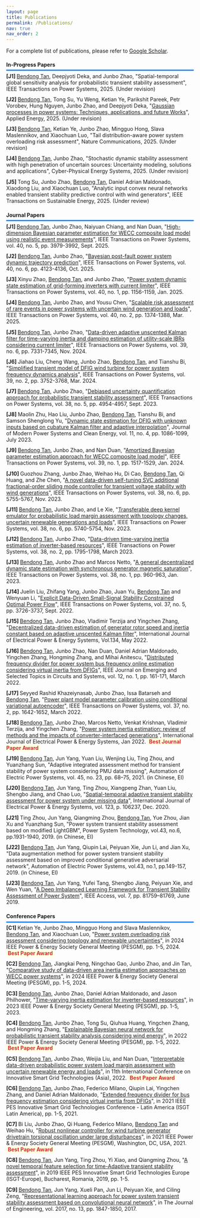 ```yaml
---
layout: page
title: Publications
permalink: /Publications/
nav: true
nav_order: 2
---
```


<!-- ==================== CSS ==================== -->
<style>
/* -------------------- Section Titles -------------------- */
.section-title {
    padding-bottom: 0.4em; /* Reduce space between title text and underline */
    border-bottom: 3px solid #007BFF; /* Blue thick underline */
    margin-bottom: 0.4em; /* Reduce space between underline and content */
    display: block; 
}

/* -------------------- Blue line under h4 -------------------- */
h4 {
    border-bottom: 1.5px solid #007BFF; /* Blue thick underline */
    padding-bottom: 0.4em; /* Reduce space between title text and underline */
    margin-bottom: 0.4em; /* Reduce space between underline and content */
    width: 100%; 
    display: block; 
}

/* -------------------- General publication list styling -------------------- */
.publications {
    list-style: none; /* Remove default bullets */
    padding-left: 0; /* Remove default padding */
    margin-bottom: 1.5em; /* Space below the list */
}

/* -------------------- Highlight author's name -------------------- */
.author-highlight {
    font-weight: normal; /* Remove bold */
    text-decoration: underline; /* Underline the name */
}

/* -------------------- Journal Papers Auto-numbering [J*] -------------------- */
.journal-publications {
    counter-reset: journal-counter;
}
.journal-publications li::before {
    counter-increment: journal-counter;
    content: "[J" counter(journal-counter) "] ";
    font-weight: bold;
}

/* -------------------- Conference Papers Auto-numbering [C*] -------------------- */
.conference-publications {
    counter-reset: conf-counter;
}
.conference-publications li::before {
    counter-increment: conf-counter;
    content: "[C" counter(conf-counter) "] ";
    font-weight: bold;
}

/* -------------------- Spacing between publication entries -------------------- */
.publications li {
    margin-bottom: 0.8em;
}

/* -------------------- Highlight Best Paper Award -------------------- */
.highlight {
    background-color: #FFFFE0; /* Light yellow background */
    color: #D32F2F; /* Red text */
    font-weight: bold;
    padding: 0.1em 0.3em; /* Padding around text */
    border-radius: 3px; /* Rounded corners */
}
</style>

<!-- ==================== HTML ==================== -->

For a complete list of publications, please refer to 
<a href="https://scholar.google.com/citations?user=FdEP8xgAAAAJ&hl=en">Google Scholar</a>.

<!-- -------------------- In-Progress Papers -------------------- -->

<div class="journal-publications publications">
    <h4 class="section-title">In-Progress Papers</h4>
    <li>
        <span class="author-highlight">Bendong Tan</span>, Deepjyoti Deka, and Junbo Zhao, 
        "Spatial-temporal global sensitivity analysis for probabilistic transient stability assessment", 
        <span class="journal-name">IEEE Transactions on Power Systems</span>, 2025. (Under revision)
    </li>
    <li>
        <span class="author-highlight">Bendong Tan</span>, Tong Su, Yu Weng, Ketian Ye, Parikshit Pareek, 
        Petr Vorobev, Hung Nguyen, Junbo Zhao, and Deepjyoti Deka, 
        "<a href="https://arxiv.org/abs/2505.15950">Gaussian processes in power systems: Techniques, applications, and future Works</a>", 
        <span class="journal-name">Applied Energy</span>, 2025. (Under revision)
    </li>
    <li>
        <span class="author-highlight">Bendong Tan</span>, Ketian Ye, Junbo Zhao, Mingguo Hong, Slava Maslennikov, and Xiaochuan Luo, 
        "Tail distribution-aware power system overloading risk assessment", 
        <span class="journal-name">Nature Communications</span>, 2025. (Under revision)
    </li>
    <li>
        <span class="author-highlight">Bendong Tan</span>, Junbo Zhao, 
        "Stochastic dynamic stability assessment with high penetration of uncertain sources: Uncertainty modeling, solutions and applications", 
        <span class="journal-name">Cyber-Physical Energy Systems</span>, 2025. (Under revision)
    </li>
    <li>
        Tong Su, Junbo Zhao, <span class="author-highlight">Bendong Tan</span>, Daniel Adrian Maldonado, Xiaodong Liu, and Xiaochuan Luo, 
        "Analytic input convex neural networks enabled transient stability predictive control with wind generators", 
        <span class="journal-name">IEEE Transactions on Sustainable Energy</span>, 2025. (Under review)
    </li>
</div>

<!-- -------------------- Journal Papers -------------------- -->

<div class="journal-publications publications">
    <h4 class="section-title">Journal Papers</h4>
    <li>
        <span class="author-highlight">Bendong Tan</span>, Junbo Zhao, Naiyuan Chiang, and Nan Duan, 
        "<a href="https://ieeexplore.ieee.org/document/10892022">High-dimension Bayesian parameter estimation for WECC composite load model using realistic event measurements</a>", 
        <span class="journal-name">IEEE Transactions on Power Systems</span>, vol. 40, no. 5, pp. 3979-3992, Sept. 2025.
    </li>
    <li>
        <span class="author-highlight">Bendong Tan</span>, Junbo Zhao, 
        "<a href="https://ieeexplore.ieee.org/document/10854889">Bayesian post-fault power system dynamic trajectory prediction</a>", 
        <span class="journal-name">IEEE Transactions on Power Systems</span>, vol. 40, no. 6, pp. 4123-4136, Oct. 2025.
    </li>
    <li>
        Xinyu Zhao, <span class="author-highlight">Bendong Tan</span>, and Junbo Zhao, 
        "<a href="https://ieeexplore.ieee.org/document/10679897">Power system dynamic state estimation of grid-forming inverters with current limiter</a>", 
        <span class="journal-name">IEEE Transactions on Power Systems</span>, vol. 40, no. 1, pp. 1156-1159, Jan. 2025.
    </li>
    <li>
        <span class="author-highlight">Bendong Tan</span>, Junbo Zhao, and Yousu Chen, 
        "<a href="https://ieeexplore.ieee.org/document/10614750">Scalable risk assessment of rare events in power systems with uncertain wind generation and loads</a>", 
        <span class="journal-name">IEEE Transactions on Power Systems</span>, vol. 40, no. 2, pp. 1374-1388, Mar. 2025.
    </li>
    <li>
        <span class="author-highlight">Bendong Tan</span>, Junbo Zhao, 
        "<a href="https://ieeexplore.ieee.org/document/10477536">Data-driven adaptive unscented Kalman filter for time-varying inertia and damping estimation of utility-scale IBRs considering current limiter</a>", 
        <span class="journal-name">IEEE Transactions on Power Systems</span>, vol. 39, no. 6, pp. 7331-7345, Nov. 2024.
    </li>
    <li>
        Jiahao Liu, Cheng Wang, Junbo Zhao, <span class="author-highlight">Bendong Tan</span>, and Tianshu Bi, 
        "<a href="https://ieeexplore.ieee.org/document/10209245">Simplified transient model of DFIG wind turbine for power system frequency dynamics analysis</a>", 
        <span class="journal-name">IEEE Transactions on Power Systems</span>, vol. 39, no. 2, pp. 3752-3768, Mar. 2024.
    </li>
    <li>
        <span class="author-highlight">Bendong Tan</span>, Junbo Zhao, 
        "<a href="https://ieeexplore.ieee.org/document/10124366">Debiased uncertainty quantification approach for probabilistic transient stability assessment</a>", 
        <span class="journal-name">IEEE Transactions on Power Systems</span>, vol. 38, no. 5, pp. 4954-4957, Sept. 2023.
    </li>
    <li>
        Maolin Zhu, Hao Liu, Junbo Zhao, <span class="author-highlight">Bendong Tan</span>, Tianshu Bi, and Samson Shenglong Yu, 
        "<a href="https://ieeexplore.ieee.org/document/10105888">Dynamic state estimation for DFIG with unknown inputs based on cubature Kalman filter and adaptive interpolation</a>", 
        <span class="journal-name">Journal of Modern Power Systems and Clean Energy</span>, vol. 11, no. 4, pp. 1086-1099, July 2023.
    </li>
    <li>
        <span class="author-highlight">Bendong Tan</span>, Junbo Zhao, and Nan Duan, 
        "<a href="https://ieeexplore.ieee.org/document/10056325">Amortized Bayesian parameter estimation approach for WECC composite load model</a>", 
        <span class="journal-name">IEEE Transactions on Power Systems</span>, vol. 39, no. 1, pp. 1517-1529, Jan. 2024.
    </li>
    <li>
        Guozhou Zhang, Junbo Zhao, Weihao Hu, Di Cao, <span class="author-highlight">Bendong Tan</span>, Qi Huang, and Zhe Chen, 
        "<a href="https://ieeexplore.ieee.org/document/10005097">A novel data-driven self-tuning SVC additional fractional-order sliding mode controller for transient voltage stability with wind generations</a>", 
        <span class="journal-name">IEEE Transactions on Power Systems</span>, vol. 38, no. 6, pp. 5755-5767, Nov. 2023.
    </li>
    <li>
        <span class="author-highlight">Bendong Tan</span>, Junbo Zhao, and Le Xie, 
        "<a href="https://ieeexplore.ieee.org/document/9996972">Transferable deep kernel emulator for probabilistic load margin assessment with topology changes, uncertain renewable generations and loads</a>", 
        <span class="journal-name">IEEE Transactions on Power Systems</span>, vol. 38, no. 6, pp. 5740-5754, Nov. 2023.
    </li>
    <li>
        <span class="author-highlight">Bendong Tan</span>, Junbo Zhao, 
        "<a href="https://ieeexplore.ieee.org/document/9990924">Data-driven time-varying inertia estimation of inverter-based resources</a>", 
        <span class="journal-name">IEEE Transactions on Power Systems</span>, vol. 38, no. 2, pp. 1795-1798, March 2023.
    </li>
    <li>
        <span class="author-highlight">Bendong Tan</span>, Junbo Zhao and Marcos Netto, 
        "<a href="https://ieeexplore.ieee.org/document/9926125">A general decentralized dynamic state estimation with synchronous generator magnetic saturation</a>", 
        <span class="journal-name">IEEE Transactions on Power Systems</span>, vol. 38, no. 1, pp. 960-963, Jan. 2023.
    </li>
    <li>
        Juelin Liu, Zhifang Yang, Junbo Zhao, Juan Yu, <span class="author-highlight">Bendong Tan</span> and Wenyuan Li, 
        "<a href="https://ieeexplore.ieee.org/document/9652094">Explicit Data-Driven Small-Signal Stability Constrained Optimal Power Flow</a>", 
        <span class="journal-name">IEEE Transactions on Power Systems</span>, vol. 37, no. 5, pp. 3726-3737, Sept. 2022.
    </li>
    <li>
        <span class="author-highlight">Bendong Tan</span>, Junbo Zhao, Vladimir Terzija and Yingchen Zhang, 
        "<a href="https://www.sciencedirect.com/science/article/pii/S0142061521010693">Decentralized data-driven estimation of generator rotor speed and inertia constant based on adaptive unscented Kalman filter</a>", 
        <span class="journal-name">International Journal of Electrical Power & Energy Systems</span>, Vol.134, May 2022.
    </li>
    <li>
        <span class="author-highlight">Bendong Tan</span>, Junbo Zhao, Nan Duan, Daniel Adrian Maldonado, Yingchen Zhang, Hongming Zhang, and Mihai Anitescu, 
        "<a href="https://ieeexplore.ieee.org/document/9676646">Distributed frequency divider for power system bus frequency online estimation considering virtual inertia from DFIGs</a>", 
        <span class="journal-name">IEEE Journal on Emerging and Selected Topics in Circuits and Systems</span>, vol. 12, no. 1, pp. 161-171, March 2022.
    </li>
    <li>
        Seyyed Rashid Khazeiynasab, Junbo Zhao, Issa Batarseh and <span class="author-highlight">Bendong Tan</span>, 
        "<a href="https://ieeexplore.ieee.org/document/9525328">Power plant model parameter calibration using conditional variational autoencoder</a>", 
        <span class="journal-name">IEEE Transactions on Power Systems</span>, vol. 37, no. 2, pp. 1642-1652, March 2022.
    </li>
    <li>
        <span class="author-highlight">Bendong Tan</span>, Junbo Zhao, Marcos Netto, Venkat Krishnan, Vladimir Terzija, and Yingchen Zhang, 
        "<a href="https://www.sciencedirect.com/science/article/pii/S0142061521006013">Power system inertia estimation: review of methods and the impacts of converter-interfaced generations</a>", 
        <span class="journal-name">International Journal of Electrical Power & Energy Systems</span>, Jan 2022. 
        <span class="highlight">Best Journal Paper Award</span>
    </li>
    <li>
        <span class="author-highlight">Bendong Tan</span>, Jun Yang, Yuan Liu, Wenjing Liu, Ting Zhou, and Yuanzhang Sun, 
        "Adaptive integrated assessment method for transient stability of power system considering PMU data missing", 
        <span class="journal-name">Automation of Electric Power Systems</span>, vol. 45, no. 23, pp. 68–75, 2021. (in Chinese, EI)
    </li>
    <li>
        <span class="author-highlight">Bendong Tan</span>, Jun Yang, Ting Zhou, Xiangpeng Zhan, Yuan Liu, Shengbo Jiang, and Chao Luo, 
        "<a href="https://www.sciencedirect.com/science/article/pii/S0142061520307212">Spatial-temporal adaptive transient stability assessment for power system under missing data</a>", 
        <span class="journal-name">International Journal of Electrical Power & Energy Systems</span>, vol. 123, p. 106237, Dec. 2020.
    </li>
    <li>
        Ting Zhou, Jun Yang, Qiangming Zhou, <span class="author-highlight">Bendong Tan</span>, Yue Zhou, Jian Xu and Yuanzhang Sun, 
        "Power system transient stability assessment based on modified LightGBM", 
        <span class="journal-name">Power System Technology</span>, vol.43, no.6, pp.1931-1940, 2019. (in Chinese, EI)
    </li>
    <li>
        <span class="author-highlight">Bendong Tan</span>, Jun Yang, Qiupin Lai, Peiyuan Xie, Jun Li, and Jian Xu, 
        "Data augmentation method for power system transient stability assessment based on improved conditional generative adversarial network", 
        <span class="journal-name">Automation of Electric Power Systems</span>, vol.43, no.1, pp.149-157, 2019. (in Chinese, EI)
    </li>
    <li>
        <span class="author-highlight">Bendong Tan</span>, Jun Yang, Yufei Tang, Shengbo Jiang, Peiyuan Xie, and Wen Yuan, 
        "<a href="https://doi.org/10.1109/ACCESS.2019.2923799">A Deep Imbalanced Learning Framework for Transient Stability Assessment of Power System</a>", 
        <span class="journal-name">IEEE Access</span>, vol. 7, pp. 81759–81769, June 2019.
    </li>
</div>

<!-- -------------------- Conference Papers -------------------- -->

<div class="conference-publications publications">
    <h4 class="section-title">Conference Papers</h4>
    <li>
        Ketian Ye, Junbo Zhao, Mingguo Hong and Slava Maslennikov, <span class="author-highlight">Bendong Tan</span>, and Xiaochuan Luo, 
        "<a href="https://ieeexplore.ieee.org/document/10688568">Power system overloading risk assessment considering topology and renewable uncertainties</a>", 
        in <span class="journal-name">2024 IEEE Power & Energy Society General Meeting (PESGM)</span>, pp. 1-5, 2024. 
        <span class="highlight">Best Paper Award</span>
    </li>
    <li>
        <span class="author-highlight">Bendong Tan</span>, Jiangkai Peng, Ningchao Gao, Junbo Zhao, and Jin Tan, 
        "<a href="https://ieeexplore.ieee.org/document/10688692">Comparative study of data-driven area inertia estimation approaches on WECC power systems</a>", 
        in <span class="journal-name">2024 IEEE Power & Energy Society General Meeting (PESGM)</span>, pp. 1-5, 2024.
    </li>
    <li>
        <span class="author-highlight">Bendong Tan</span>, Junbo Zhao, Daniel Adrian Maldonado, and Jason Philhower, 
        "<a href="https://ieeexplore.ieee.org/document/10252855">Time-varying inertia estimation for inverter-based resources</a>", 
        in <span class="journal-name">2023 IEEE Power & Energy Society General Meeting (PESGM)</span>, pp. 1-5, 2023.
    </li>
    <li>
        <span class="author-highlight">Bendong Tan</span>, Junbo Zhao, Tong Su, Qiuhua Huang, Yingchen Zhang, and Hongming Zhang, 
        "<a href="https://ieeexplore.ieee.org/abstract/document/9916892">Explainable Bayesian neural network for probabilistic transient stability analysis considering wind energy</a>", 
        in <span class="journal-name">2022 IEEE Power & Energy Society General Meeting (PESGM)</span>, pp. 1-5, 2022. 
        <span class="highlight">Best Paper Award</span>
    </li>
    <li>
        <span class="author-highlight">Bendong Tan</span>, Junbo Zhao, Weijia Liu, and Nan Duan, 
        "<a href="https://ieeexplore.ieee.org/document/10003627">Interpretable data-driven probabilistic power system load margin assessment with uncertain renewable energy and loads</a>", 
        in <span class="journal-name">11th International Conference on Innovative Smart Grid Technologies (Asia)</span>, 2022. 
        <span class="highlight">Best Paper Award</span>
    </li>
    <li>
        <span class="author-highlight">Bendong Tan</span>, Junbo Zhao, Federico Milano, Qiupin Lai, Yingchen Zhang, and Daniel Adrian Maldonado, 
        "<a href="https://ieeexplore.ieee.org/document/9543055">Extended frequency divider for bus frequency estimation considering virtual inertia from DFIGs</a>", 
        in <span class="journal-name">2021 IEEE PES Innovative Smart Grid Technologies Conference - Latin America (ISGT Latin America)</span>, pp. 1-5, 2021.
    </li>
    <li>
        Bi Liu, Junbo Zhao, Qi Huang, Federico Milano, <span class="author-highlight">Bendong Tan</span> and Weihao Hu, 
        "<a href="https://ieeexplore.ieee.org/document/9637884">Robust nonlinear controller for wind turbine generator drivetrain torsional oscillation under large disturbances</a>", 
        in <span class="journal-name">2021 IEEE Power & Energy Society General Meeting (PESGM)</span>, Washington, DC, USA, 2021. 
        <span class="highlight">Best Paper Award</span>
    </li>
    <li>
        <span class="author-highlight">Bendong Tan</span>, Jun Yang, Ting Zhou, Yi Xiao, and Qiangming Zhou, 
        "<a href="https://ieeexplore.ieee.org/document/8905487">A novel temporal feature selection for time-Adaptive transient stability assessment</a>", 
        in <span class="journal-name">2019 IEEE PES Innovative Smart Grid Technologies Europe (ISGT-Europe), Bucharest</span>, Romania, 2019, pp. 1-5.
    </li>
    <li>
        <span class="author-highlight">Bendong Tan</span>, Jun Yang, Xueli Pan, Jun Li, Peiyuan Xie, and Ciling Zeng, 
        "<a href="https://ietresearch.onlinelibrary.wiley.com/doi/10.1049/joe.2017.0651">Representational learning approach for power system transient stability assessment based on convolutional neural network</a>", 
        in <span class="journal-name">The Journal of Engineering</span>, vol. 2017, no. 13, pp. 1847-1850, 2017.
    </li>
</div>


